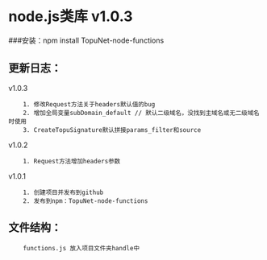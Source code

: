 # node.js类库 v1.0.3
###安装：npm install TopuNet-node-functions

更新日志：
-------------

v1.0.3

        1. 修改Request方法关于headers默认值的bug
        2. 增加全局变量subDomain_default // 默认二级域名，没找到主域名或无二级域名时使用
        3. CreateTopuSignature默认拼接params_filter和source

v1.0.2

        1. Request方法增加headers参数

v1.0.1

        1. 创建项目并发布到github
        2. 发布到npm：TopuNet-node-functions

文件结构：
-------------
        functions.js 放入项目文件夹handle中
